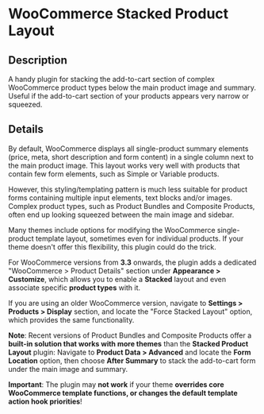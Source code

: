 WooCommerce Stacked Product Layout
======================

## Description

A handy plugin for stacking the add-to-cart section of complex WooCommerce product types below the main product image and summary. Useful if the add-to-cart section of your products appears very narrow or squeezed.

## Details

By default, WooCommerce displays all single-product summary elements (price, meta, short description and form content) in a single column next to the main product image. This layout works very well with products that contain few form elements, such as Simple or Variable products.

However, this styling/templating pattern is much less suitable for product forms containing multiple input elements, text blocks and/or images. Complex product types, such as Product Bundles and Composite Products, often end up looking squeezed between the main image and sidebar.

Many themes include options for modifying the WooCommerce single-product template layout, sometimes even for individual products. If your theme doesn't offer this flexibility, this plugin could do the trick.

For WooCommerce versions from **3.3** onwards, the plugin adds a dedicated "WooCommerce > Product Details" section under **Appearance > Customize**, which allows you to enable a **Stacked** layout and even associate specific **product types** with it.

If you are using an older WooCommerce version, navigate to **Settings > Products > Display** section, and locate the "Force Stacked Layout" option, which provides the same functionality.

**Note**: Recent versions of Product Bundles and Composite Products offer a **built-in solution that works with more themes** than the **Stacked Product Layout** plugin: Navigate to **Product Data > Advanced** and locate the **Form Location** option, then choose **After Summary** to stack the add-to-cart form under the main image and summary.

**Important**: The plugin may **not work** if your theme **overrides core WooCommerce template functions, or changes the default template action hook priorities**!
